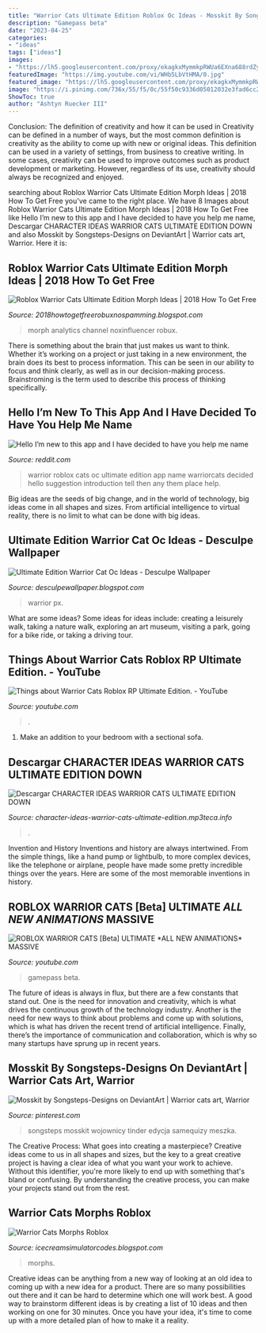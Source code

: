 ```yaml
---
title: "Warrior Cats Ultimate Edition Roblox Oc Ideas - Mosskit By Songsteps-designs On Deviantart"
description: "Gamepass beta"
date: "2023-04-25"
categories:
- "ideas"
tags: ["ideas"]
images:
- "https://lh5.googleusercontent.com/proxy/ekagkxMymmkpRWUa6EXna688rdZyRvrAgCHS5685Hr1AN64Txank2g9RyZ5Foli0M6SrsVr2HBcHqc7UwDzJp6wlKj07NXe0pQtFPHx99AyMXXgjlwfyLd9ULwyOvb0956xuw_YfkKijbhGvA0h33ZigbmHurT-MvioLff3NWQLnV88pZT3YcDS06Slp2bVSoqBj8FEqwf-gR9s=w1200-h630-p-k-no-nu"
featuredImage: "https://img.youtube.com/vi/WHb5LbVtHMA/0.jpg"
featured_image: "https://lh5.googleusercontent.com/proxy/ekagkxMymmkpRWUa6EXna688rdZyRvrAgCHS5685Hr1AN64Txank2g9RyZ5Foli0M6SrsVr2HBcHqc7UwDzJp6wlKj07NXe0pQtFPHx99AyMXXgjlwfyLd9ULwyOvb0956xuw_YfkKijbhGvA0h33ZigbmHurT-MvioLff3NWQLnV88pZT3YcDS06Slp2bVSoqBj8FEqwf-gR9s=w1200-h630-p-k-no-nu"
image: "https://i.pinimg.com/736x/55/f5/0c/55f50c9336d05012032e3fad6cc26155.jpg"
ShowToc: true
author: "Ashtyn Ruecker III"
---
```



Conclusion: The definition of creativity and how it can be used in
Creativity can be defined in a number of ways, but the most common definition is creativity as the ability to come up with new or original ideas. This definition can be used in a variety of settings, from business to creative writing. In some cases, creativity can be used to improve outcomes such as product development or marketing. However, regardless of its use, creativity should always be recognized and enjoyed.

	

		
searching about Roblox Warrior Cats Ultimate Edition Morph Ideas | 2018 How To Get Free you've came to the right place. We have 8 Images about Roblox Warrior Cats Ultimate Edition Morph Ideas | 2018 How To Get Free like Hello I’m new to this app and I have decided to have you help me name, Descargar CHARACTER IDEAS WARRIOR CATS ULTIMATE EDITION DOWN and also Mosskit by Songsteps-Designs on DeviantArt | Warrior cats art, Warrior. Here it is:
		
    
## Roblox Warrior Cats Ultimate Edition Morph Ideas | 2018 How To Get Free

<img loading=lazy src="https://i.ytimg.com/vi/eJp6YITInzI/maxresdefault.jpg" onerror="this.onerror=null;this.src='https://tse3.mm.bing.net/th?id=OIP.v0Ao6L4rJ5Zmgumyd4KVHwHaEK&amp;pid=15.1';" alt="Roblox Warrior Cats Ultimate Edition Morph Ideas | 2018 How To Get Free">

_Source: 2018howtogetfreerobuxnospamming.blogspot.com_

>morph analytics channel noxinfluencer robux. 

	

There is something about the brain that just makes us want to think. Whether it’s working on a project or just taking in a new environment, the brain does its best to process information. This can be seen in our ability to focus and think clearly, as well as in our decision-making process. Brainstroming is the term used to describe this process of thinking specifically.

    
## Hello I’m New To This App And I Have Decided To Have You Help Me Name

<img loading=lazy src="https://i.redd.it/mjxtkzfeg0q51.jpg" onerror="this.onerror=null;this.src='https://tse2.mm.bing.net/th?id=OIP.7oro1g3MxugArnIJ_-uHTwHaFj&amp;pid=15.1';" alt="Hello I’m new to this app and I have decided to have you help me name">

_Source: reddit.com_

>warrior roblox cats oc ultimate edition app name warriorcats decided hello suggestion introduction tell then any them place help. 

	

Big ideas are the seeds of big change, and in the world of technology, big ideas come in all shapes and sizes. From artificial intelligence to virtual reality, there is no limit to what can be done with big ideas.

    
## Ultimate Edition Warrior Cat Oc Ideas - Desculpe Wallpaper

<img loading=lazy src="https://i.ytimg.com/vi/Wp-2AXJbNQI/maxresdefault.jpg" onerror="this.onerror=null;this.src='https://tse1.mm.bing.net/th?id=OIP.NM6aK2uDf96X-45OCAck8QHaEK&amp;pid=15.1';" alt="Ultimate Edition Warrior Cat Oc Ideas - Desculpe Wallpaper">

_Source: desculpewallpaper.blogspot.com_

>warrior px. 

	

What are some ideas?
Some ideas for ideas include: creating a leisurely walk, taking a nature walk, exploring an art museum, visiting a park, going for a bike ride, or taking a driving tour.

    
## Things About Warrior Cats Roblox RP Ultimate Edition. - YouTube

<img loading=lazy src="https://i.ytimg.com/vi/3nbaVHT1GLE/maxresdefault.jpg" onerror="this.onerror=null;this.src='https://tse2.mm.bing.net/th?id=OIP.m5GhwZZcFk2awNVrqJcuwAHaEK&amp;pid=15.1';" alt="Things about Warrior Cats Roblox RP Ultimate Edition. - YouTube">

_Source: youtube.com_

>. 

	

1. Make an addition to your bedroom with a sectional sofa.

    
## Descargar CHARACTER IDEAS WARRIOR CATS ULTIMATE EDITION DOWN

<img loading=lazy src="https://img.youtube.com/vi/WHb5LbVtHMA/0.jpg" onerror="this.onerror=null;this.src='https://tse3.mm.bing.net/th?id=OIP.jR8Pd8_QY967EvdQW2luQwHaFj&amp;pid=15.1';" alt="Descargar CHARACTER IDEAS WARRIOR CATS ULTIMATE EDITION DOWN">

_Source: character-ideas-warrior-cats-ultimate-edition.mp3teca.info_

>. 

	

Invention and History
Inventions and history are always intertwined. From the simple things, like a hand pump or lightbulb, to more complex devices, like the telephone or airplane, people have made some pretty incredible things over the years. Here are some of the most memorable inventions in history.

    
## ROBLOX WARRIOR CATS [Beta] ULTIMATE *ALL NEW ANIMATIONS* MASSIVE

<img loading=lazy src="https://i.ytimg.com/vi/jcQ4tbP7Lls/maxresdefault.jpg" onerror="this.onerror=null;this.src='https://tse4.mm.bing.net/th?id=OIP.tZeKbv--1MEeq091kBg2EAHaEK&amp;pid=15.1';" alt="ROBLOX WARRIOR CATS [Beta] ULTIMATE *ALL NEW ANIMATIONS* MASSIVE">

_Source: youtube.com_

>gamepass beta. 

	

The future of ideas is always in flux, but there are a few constants that stand out. One is the need for innovation and creativity, which is what drives the continuous growth of the technology industry. Another is the need for new ways to think about problems and come up with solutions, which is what has driven the recent trend of artificial intelligence. Finally, there’s the importance of communication and collaboration, which is why so many startups have sprung up in recent years.

    
## Mosskit By Songsteps-Designs On DeviantArt | Warrior Cats Art, Warrior

<img loading=lazy src="https://i.pinimg.com/736x/55/f5/0c/55f50c9336d05012032e3fad6cc26155.jpg" onerror="this.onerror=null;this.src='https://tse3.mm.bing.net/th?id=OIP.Tgb2Vt3PmgGBLW3Vf8UukwHaGa&amp;pid=15.1';" alt="Mosskit by Songsteps-Designs on DeviantArt | Warrior cats art, Warrior">

_Source: pinterest.com_

>songsteps mosskit wojownicy tinder edycja samequizy meszka. 

	

The Creative Process: What goes into creating a masterpiece?
Creative ideas come to us in all shapes and sizes, but the key to a great creative project is having a clear idea of what you want your work to achieve. Without this identifier, you're more likely to end up with something that's bland or confusing. By understanding the creative process, you can make your projects stand out from the rest.

    
## Warrior Cats Morphs Roblox

<img loading=lazy src="https://lh5.googleusercontent.com/proxy/ekagkxMymmkpRWUa6EXna688rdZyRvrAgCHS5685Hr1AN64Txank2g9RyZ5Foli0M6SrsVr2HBcHqc7UwDzJp6wlKj07NXe0pQtFPHx99AyMXXgjlwfyLd9ULwyOvb0956xuw_YfkKijbhGvA0h33ZigbmHurT-MvioLff3NWQLnV88pZT3YcDS06Slp2bVSoqBj8FEqwf-gR9s=w1200-h630-p-k-no-nu" onerror="this.onerror=null;this.src='https://tse2.mm.bing.net/th?id=OIP.vfDCoSBdRhUTt3Z1qwSdYQHaFj&amp;pid=15.1';" alt="Warrior Cats Morphs Roblox">

_Source: icecreamsimulatorcodes.blogspot.com_

>morphs. 

	

Creative ideas can be anything from a new way of looking at an old idea to coming up with a new idea for a product. There are so many possibilities out there and it can be hard to determine which one will work best. A good way to brainstorm different ideas is by creating a list of 10 ideas and then working on one for 30 minutes. Once you have your idea, it's time to come up with a more detailed plan of how to make it a reality.

